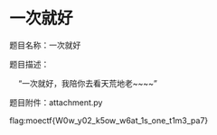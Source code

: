 # 一次就好

题目名称：一次就好

题目描述：

    “一次就好，我陪你去看天荒地老~~~~”



题目附件：attachment.py

flag:moectf{W0w_y02_k5ow_w6at_1s_one_t1m3_pa7}